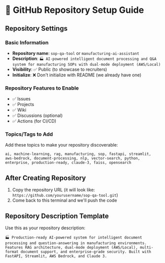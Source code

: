 # 🚀 GitHub Repository Setup Guide

## Repository Settings

### Basic Information
- **Repository name**: `sop-qa-tool` or `manufacturing-ai-assistant`
- **Description**: `🏭 AI-powered intelligent document processing and Q&A system for manufacturing SOPs with dual-mode deployment (AWS/Local)`
- **Visibility**: ✅ Public (to showcase to recruiters)
- **Initialize**: ❌ Don't initialize with README (we already have one)

### Repository Features to Enable
- ✅ Issues
- ✅ Projects  
- ✅ Wiki
- ✅ Discussions (optional)
- ✅ Actions (for CI/CD)

### Topics/Tags to Add
Add these topics to make your repository discoverable:
```
ai, machine-learning, rag, manufacturing, sop, fastapi, streamlit, 
aws-bedrock, document-processing, nlp, vector-search, python, 
enterprise, production-ready, claude-3, faiss, opensearch
```

## After Creating Repository

1. Copy the repository URL (it will look like: `https://github.com/yourusername/sop-qa-tool.git`)
2. Come back to this terminal and we'll push the code

## Repository Description Template

Use this as your repository description:
```
🏭 Production-ready AI-powered system for intelligent document processing and question-answering in manufacturing environments. Features RAG architecture, dual-mode deployment (AWS/Local), multi-format document support, and enterprise-grade security. Built with FastAPI, Streamlit, AWS Bedrock, and Claude 3.
```